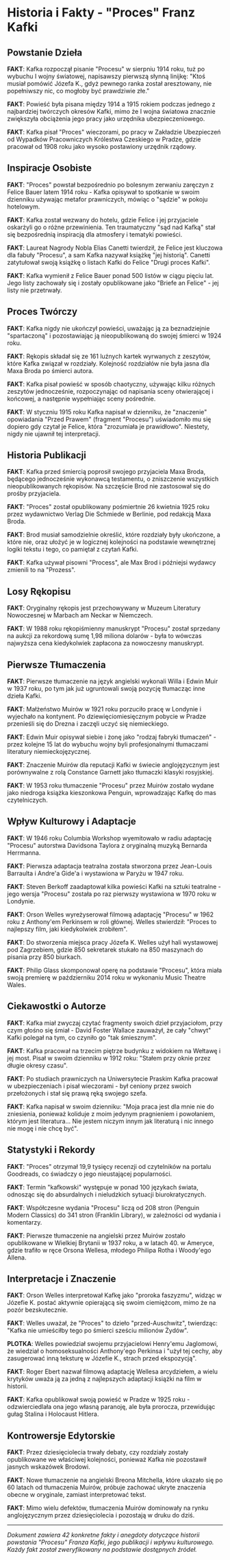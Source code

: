 # Historia i Fakty - "Proces" Franz Kafki

## Powstanie Dzieła

**FAKT**: Kafka rozpoczął pisanie "Procesu" w sierpniu 1914 roku, tuż po wybuchu I wojny światowej, napisawszy pierwszą słynną linijkę: "Ktoś musiał pomówić Józefa K., gdyż pewnego ranka został aresztowany, nie popełniwszy nic, co mogłoby być prawdziwie złe."

**FAKT**: Powieść była pisana między 1914 a 1915 rokiem podczas jednego z najbardziej twórczych okresów Kafki, mimo że I wojna światowa znacznie zwiększyła obciążenia jego pracy jako urzędnika ubezpieczeniowego.

**FAKT**: Kafka pisał "Proces" wieczorami, po pracy w Zakładzie Ubezpieczeń od Wypadków Pracowniczych Królestwa Czeskiego w Pradze, gdzie pracował od 1908 roku jako wysoko postawiony urzędnik rządowy.

## Inspiracje Osobiste

**FAKT**: "Proces" powstał bezpośrednio po bolesnym zerwaniu zaręczyn z Felice Bauer latem 1914 roku - Kafka opisywał to spotkanie w swoim dzienniku używając metafor prawniczych, mówiąc o "sądzie" w pokoju hotelowym.

**FAKT**: Kafka został wezwany do hotelu, gdzie Felice i jej przyjaciele oskarżyli go o różne przewinienia. Ten traumatyczny "sąd nad Kafką" stał się bezpośrednią inspiracją dla atmosfery i tematyki powieści.

**FAKT**: Laureat Nagrody Nobla Elias Canetti twierdził, że Felice jest kluczowa dla fabuły "Procesu", a sam Kafka nazywał książkę "jej historią". Canetti zatytułował swoją książkę o listach Kafki do Felice "Drugi proces Kafki".

**FAKT**: Kafka wymienił z Felice Bauer ponad 500 listów w ciągu pięciu lat. Jego listy zachowały się i zostały opublikowane jako "Briefe an Felice" - jej listy nie przetrwały.

## Proces Twórczy

**FAKT**: Kafka nigdy nie ukończył powieści, uważając ją za beznadziejnie "spartaczoną" i pozostawiając ją nieopublikowaną do swojej śmierci w 1924 roku.

**FAKT**: Rękopis składał się ze 161 luźnych kartek wyrwanych z zeszytów, które Kafka związał w rozdziały. Kolejność rozdziałów nie była jasna dla Maxa Broda po śmierci autora.

**FAKT**: Kafka pisał powieść w sposób chaotyczny, używając kilku różnych zeszytów jednocześnie, rozpoczynając od napisania sceny otwierającej i końcowej, a następnie wypełniając sceny pośrednie.

**FAKT**: W styczniu 1915 roku Kafka napisał w dzienniku, że "znaczenie" opowiadania "Przed Prawem" (fragment "Procesu") uświadomiło mu się dopiero gdy czytał je Felice, która "zrozumiała je prawidłowo". Niestety, nigdy nie ujawnił tej interpretacji.

## Historia Publikacji

**FAKT**: Kafka przed śmiercią poprosił swojego przyjaciela Maxa Broda, będącego jednocześnie wykonawcą testamentu, o zniszczenie wszystkich nieopublikowanych rękopisów. Na szczęście Brod nie zastosował się do prośby przyjaciela.

**FAKT**: "Proces" został opublikowany pośmiertnie 26 kwietnia 1925 roku przez wydawnictwo Verlag Die Schmiede w Berlinie, pod redakcją Maxa Broda.

**FAKT**: Brod musiał samodzielnie określić, które rozdziały były ukończone, a które nie, oraz ułożyć je w logicznej kolejności na podstawie wewnętrznej logiki tekstu i tego, co pamiętał z czytań Kafki.

**FAKT**: Kafka używał pisowni "Process", ale Max Brod i późniejsi wydawcy zmienili to na "Prozess".

## Losy Rękopisu

**FAKT**: Oryginalny rękopis jest przechowywany w Muzeum Literatury Nowoczesnej w Marbach am Neckar w Niemczech.

**FAKT**: W 1988 roku rękopiśmienny manuskrypt "Procesu" został sprzedany na aukcji za rekordową sumę 1,98 miliona dolarów - była to wówczas najwyższa cena kiedykolwiek zapłacona za nowoczesny manuskrypt.

## Pierwsze Tłumaczenia

**FAKT**: Pierwsze tłumaczenie na język angielski wykonali Willa i Edwin Muir w 1937 roku, po tym jak już ugruntowali swoją pozycję tłumacząc inne dzieła Kafki.

**FAKT**: Małżeństwo Muirów w 1921 roku porzuciło pracę w Londynie i wyjechało na kontynent. Po dziewięciomiesięcznym pobycie w Pradze przenieśli się do Drezna i zaczęli uczyć się niemieckiego.

**FAKT**: Edwin Muir opisywał siebie i żonę jako "rodzaj fabryki tłumaczeń" - przez kolejne 15 lat do wybuchu wojny byli profesjonalnymi tłumaczami literatury niemieckojęzycznej.

**FAKT**: Znaczenie Muirów dla reputacji Kafki w świecie anglojęzycznym jest porównywalne z rolą Constance Garnett jako tłumaczki klasyki rosyjskiej.

**FAKT**: W 1953 roku tłumaczenie "Procesu" przez Muirów zostało wydane jako niedroga książka kieszonkowa Penguin, wprowadzając Kafkę do mas czytelniczych.

## Wpływ Kulturowy i Adaptacje

**FAKT**: W 1946 roku Columbia Workshop wyemitowało w radiu adaptację "Procesu" autorstwa Davidsona Taylora z oryginalną muzyką Bernarda Herrmanna.

**FAKT**: Pierwsza adaptacja teatralna została stworzona przez Jean-Louis Barraulta i Andre'a Gide'a i wystawiona w Paryżu w 1947 roku.

**FAKT**: Steven Berkoff zaadaptował kilka powieści Kafki na sztuki teatralne - jego wersja "Procesu" została po raz pierwszy wystawiona w 1970 roku w Londynie.

**FAKT**: Orson Welles wyreżyserował filmową adaptację "Procesu" w 1962 roku z Anthony'em Perkinsem w roli głównej. Welles stwierdził: "Proces to najlepszy film, jaki kiedykolwiek zrobiłem".

**FAKT**: Do stworzenia miejsca pracy Józefa K. Welles użył hali wystawowej pod Zagrzebiem, gdzie 850 sekretarek stukało na 850 maszynach do pisania przy 850 biurkach.

**FAKT**: Philip Glass skomponował operę na podstawie "Procesu", która miała swoją premierę w październiku 2014 roku w wykonaniu Music Theatre Wales.

## Ciekawostki o Autorze

**FAKT**: Kafka miał zwyczaj czytać fragmenty swoich dzieł przyjaciołom, przy czym głośno się śmiał - David Foster Wallace zauważył, że cały "chwyt" Kafki polegał na tym, co czyniło go "tak śmiesznym".

**FAKT**: Kafka pracował na trzecim piętrze budynku z widokiem na Wełtawę i jej most. Pisał w swoim dzienniku w 1912 roku: "Stałem przy oknie przez długie okresy czasu".

**FAKT**: Po studiach prawniczych na Uniwersytecie Praskim Kafka pracował w ubezpieczeniach i pisał wieczorami - był ceniony przez swoich przełożonych i stał się prawą ręką swojego szefa.

**FAKT**: Kafka napisał w swoim dzienniku: "Moja praca jest dla mnie nie do zniesienia, ponieważ koliduje z moim jedynym pragnieniem i powołaniem, którym jest literatura... Nie jestem niczym innym jak literaturą i nic innego nie mogę i nie chcę być".

## Statystyki i Rekordy

**FAKT**: "Proces" otrzymał 19,9 tysięcy recenzji od czytelników na portalu Goodreads, co świadczy o jego nieustającej popularności.

**FAKT**: Termin "kafkowski" występuje w ponad 100 językach świata, odnosząc się do absurdalnych i nieludzkich sytuacji biurokratycznych.

**FAKT**: Współczesne wydania "Procesu" liczą od 208 stron (Penguin Modern Classics) do 341 stron (Franklin Library), w zależności od wydania i komentarzy.

**FAKT**: Pierwsze tłumaczenie na angielski przez Muirów zostało opublikowane w Wielkiej Brytanii w 1937 roku, a w latach 40. w Ameryce, gdzie trafiło w ręce Orsona Wellesa, młodego Philipa Rotha i Woody'ego Allena.

## Interpretacje i Znaczenie

**FAKT**: Orson Welles interpretował Kafkę jako "proroka faszyzmu", widząc w Józefie K. postać aktywnie opierającą się swoim ciemiężcom, mimo że na pozór bezskutecznie.

**FAKT**: Welles uważał, że "Proces" to dzieło "przed-Auschwitz", twierdząc: "Kafka nie umieściłby tego po śmierci sześciu milionów Żydów".

**PLOTKA**: Welles powiedział swojemu przyjacielowi Henry'emu Jaglomowi, że wiedział o homoseksualności Anthony'ego Perkinsa i "użył tej cechy, aby zasugerować inną teksturę w Józefie K., strach przed ekspozycją".

**FAKT**: Roger Ebert nazwał filmową adaptację Wellesa arcydziełem, a wielu krytyków uważa ją za jedną z najlepszych adaptacji książki na film w historii.

**FAKT**: Kafka opublikował swoją powieść w Pradze w 1925 roku - odzwierciedlała ona jego własną paranoję, ale była prorocza, przewidując gułag Stalina i Holocaust Hitlera.

## Kontrowersje Edytorskie

**FAKT**: Przez dziesięciolecia trwały debaty, czy rozdziały zostały opublikowane we właściwej kolejności, ponieważ Kafka nie pozostawił jasnych wskazówek Brodowi.

**FAKT**: Nowe tłumaczenie na angielski Breona Mitchella, które ukazało się po 60 latach od tłumaczenia Muirów, próbuje zachować ukryte znaczenia obecne w oryginale, zamiast interpretować tekst.

**FAKT**: Mimo wielu defektów, tłumaczenia Muirów dominowały na rynku anglojęzycznym przez dziesięciolecia i pozostają w druku do dziś.

---

*Dokument zawiera 42 konkretne fakty i anegdoty dotyczące historii powstania "Procesu" Franza Kafki, jego publikacji i wpływu kulturowego. Każdy fakt został zweryfikowany na podstawie dostępnych źródeł.*